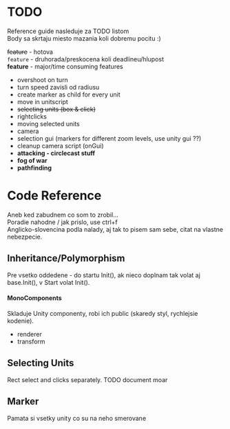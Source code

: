 # TODO

Reference guide nasleduje za TODO listom  
Body sa skrtaju miesto mazania koli dobremu pocitu :)  
  
~~feature~~ - hotova  
`feature` - druhorada/preskocena koli deadlineu/hlupost  
**feature** - major/time consuming features

* overshoot on turn
* turn speed zavisli od radiusu
* create marker as child for every unit
* move in unitscript  
* ~~selecting units (box & click)~~
* rightclicks
* moving selected units
* camera
* selection gui (markers for different zoom levels, use unity gui ??)
* cleanup camera script (onGui)
* **attacking - circlecast stuff**
* **fog of war**
* **pathfinding**


# Code Reference

Aneb ked zabudnem co som to zrobil...  
Poradie nahodne / jak prislo, use ctrl+f  
Anglicko-slovencina podla nalady, aj tak to pisem sam sebe, citat na vlastne nebezpecie.  
  
## Inheritance/Polymorphism

Pre vsetko oddedene - do startu Init(), ak nieco doplnam tak volat aj base.Init(), v Start volat Init().

#### MonoComponents

Skladuje Unity componenty, robi ich public (skaredy styl, rychlejsie kodenie).  

* renderer
* transform

## Selecting Units

Rect select and clicks separately. TODO document moar

## Marker

Pamata si vsetky unity co su na neho smerovane